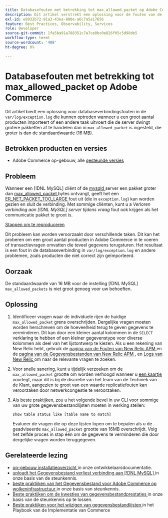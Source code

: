 ```yaml
---
title: Databasefouten met betrekking tot max_allowed_packet op Adobe Commerce
description: Dit artikel verstrekt een oplossing voor de fouten van de gegevensbestandverbinding in &grave; var/log/exception.log &grave; die kunnen voorkomen wanneer het invoeren van een groot aantal producten of het uitvoeren van een andere taak die de server dwingt om grotere pakketten te behandelen dan die in  max_allowed_packet"worden geplaatst die groter is dan het gebrek, 16MB.
exl-id: e8932b72-91a3-43ea-800e-a6c7a5a17656
feature: Best Practices, Observability, Services
role: Developer
source-git-commit: 1fa5ba91a788351c7a7ce8bc0e826f05c5d98de5
workflow-type: tm+mt
source-wordcount: '488'
ht-degree: 0%

---
```


# Databasefouten met betrekking tot max_allowed_packet op Adobe Commerce

Dit artikel biedt een oplossing voor databaseverbindingsfouten in de `var/log/exception.log` die kunnen optreden wanneer u een groot aantal producten importeert of een andere taak uitvoert die de server dwingt grotere pakketten af te handelen dan in `max_allowed_packet` is ingesteld, die groter is dan de standaardwaarde (16 MB).

## Betrokken producten en versies

* Adobe Commerce op-gebouw, alle [ gesteunde versies ](https://magento.com/sites/default/files/magento-software-lifecycle-policy.pdf)

## Probleem

Wanneer een [!DNL MySQL] cliënt of de [ mysqld ](https://dev.mysql.com/doc/refman/8.0/en/mysqld.html) server een pakket groter dan [ max\_allowed\_packet ](https://dev.mysql.com/doc/refman/8.0/en/server-system-variables.html#sysvar_max_allowed_packet) bytes ontvangt, geeft het een [ ER\_NET\_PACKET\_TOO\_LARGE ](https://dev.mysql.com/doc/mysql-errors/8.0/en/server-error-reference.html#error_er_net_packet_too_large) fout uit (die in `exception.log`) kan worden gezien en sluit de verbinding. Met sommige cliënten, kunt u a *Verloren verbinding aan [!DNL MySQL] server tijdens vraag* fout ook krijgen als het communicatie pakket te groot is.

<u> Stappen om te reproduceren </u>

Dit probleem kan worden veroorzaakt door verschillende taken. Dit kan het proberen om een groot aantal producten in Adobe Commerce in te voeren of transactievragen omvatten die teveel gegevens terugsturen. Het resultaat is een fout in de databaseverbinding in `var/log/exception.log` en andere problemen, zoals producten die niet correct zijn geïmporteerd.

## Oorzaak

De standaardwaarde van 16 MB voor de instelling [!DNL MySQL] `max_allowed_packets` is niet groot genoeg voor uw behoeften.

## Oplossing

1. Identificeer vragen waar de individuele rijen de huidige `max_allowed_packet` grens overschrijden. Dergelijke vragen moeten worden herschreven om de hoeveelheid terug te geven gegevens te verminderen. Dit kan door een kleiner aantal kolommen in de `SELECT` verklaring te hebben of een kleiner gegevenstype voor diverse kolommen als deel van het lijstontwerp te kiezen. Als u een rekening van New Relic hebt, gebruik de [ pagina van de Fouten van New Relic APM ](https://docs.newrelic.com/docs/apm/apm-ui-pages/error-analytics/errors-page-explore-events-behind-errors) en de [ pagina van de Gegevensbestanden van New Relic APM ](https://docs.newrelic.com/docs/apm/apm-ui-pages/monitoring/databases-page-view-operations-throughput-response-time), en [ Logs van New Relic ](https://docs.newrelic.com/docs/logs/log-management/get-started/get-started-log-management) om naar de relevante vragen te zoeken.
1. Voor snelle sanering, kunt u tijdelijk verzoeken om de `max_allowed_packet` grootte om worden verhoogd wanneer u [ een kaartje ](/help/help-center-guide/help-center/magento-help-center-user-guide.md#submit-ticket) voorlegt, maar dit is bij de discretie van het team van de Techniek van de Klant, aangezien te groot van een waarde replicatiefouten kan veroorzaken door netwerkcongestie te veroorzaken.
1. Als beste praktijken, zou u het volgende bevel in uw CLI voor sommige van uw grote gegevensbestandlijsten moeten in werking stellen:

   ```
   show table status like [table name to match]
   ```

   Evalueer de vragen die op deze lijsten lopen om te bepalen als u de geadviseerde `max_allowed_packet` grootte van 16MB overschrijdt. Volg het zelfde proces in stap één om de gegevens te verminderen die door dergelijke vragen worden teruggegeven.

## Gerelateerde lezing

* [ op-gebouw installatieoverzicht ](https://experienceleague.adobe.com/en/docs/commerce-operations/installation-guide/overview) in onze ontwikkelaarsdocumentatie.
* [ uploadt het Gegevensbestand verliest verbinding aan  [!DNL MySQL] ](https://experienceleague.adobe.com/en/docs/commerce-knowledge-base/kb/troubleshooting/database/database-upload-loses-connection-to-mysql) in onze basis van de steunkennis.
* [ beste praktijken van het Gegevensbestand voor Adobe Commerce op wolkeninfrastructuur ](https://experienceleague.adobe.com/docs/commerce-operations/implementation-playbook/best-practices/planning/database-on-cloud.html) in onze basis van steunkennis.
* [ Beste praktijken om de kwesties van gegevensbestandprestaties ](https://experienceleague.adobe.com/docs/commerce-operations/implementation-playbook/best-practices/maintenance/resolve-database-performance-issues.html) in onze basis van de steunkennis op te lossen.
* [ Beste praktijken voor het wijzigen van gegevensbestandlijsten ](https://experienceleague.adobe.com/en/docs/commerce-operations/implementation-playbook/best-practices/development/modifying-core-and-third-party-tables#why-adobe-recommends-avoiding-modifications) in het Playbook van de Implementatie van Commerce
